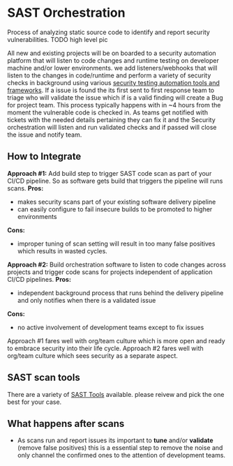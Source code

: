 

# SAST Orchestration
Process of analyzing static source code to identify and report security vulnerabilities. 
TODO high level pic 
 
All new and existing projects will be on boarded to a security automation platform that will listen to code changes and runtime testing on developer machine and/or lower environments. we add listeners/webhooks that will listen to the changes in code/runtime and perform a variety of security checks in background using various [security testing automation tools and frameworks](https://ayalamanchili.github.io/security-testing-automation-tools.html). If a issue is found the its first sent to first response team to triage who will validate the issue which if is a valid finding will create a Bug for project team. This process typically happens with in ~4 hours from the moment the vulnerable code is checked in. 
 As teams get notified with tickets with the needed details pertaining they can fix it and the Security orchestration will listen and run validated checks and if passed will close the issue and notify team.
 
## How to Integrate 

**Approach #1:** Add build step to trigger SAST code scan as part of your CI/CD pipeline.  So as software gets build that triggers the pipeline will runs scans.
**Pros:**
 - makes security scans part of your existing software delivery pipeline
 - can easily configure  to fail insecure builds to be promoted to higher environments

 **Cons:**
 - improper tuning of scan setting will result in too many false positives which results in wasted cycles.
 
**Approach #2:**  Build orchestration software to listen to code changes across projects and trigger code scans for projects independent of application CI/CD pipelines.
**Pros:**
 - independent background process that runs behind the delivery pipeline and only notifies when there is a validated issue

**Cons:**
 - no active involvement of development teams except to fix issues

Approach #1 fares well with org/team culture which is more open and ready to embrace security into their life cycle.
Approach #2 fares well with org/team culture which sees security as a separate aspect. 

## SAST scan tools

There are a variety of [SAST Tools](https://owasp.org/www-community/Source_Code_Analysis_Tools) available. please reivew and pick the one best for your case.


## What happens after scans

 - As scans run and report issues its important to **tune** and/or **validate** (remove false positives) this is a essential step to remove the noise and only channel the confirmed ones to the attention of development teams.
 
 

